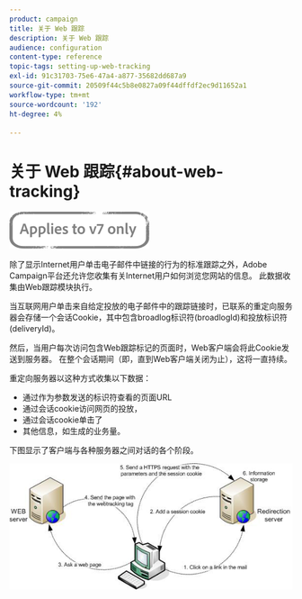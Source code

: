 ```yaml
---
product: campaign
title: 关于 Web 跟踪
description: 关于 Web 跟踪
audience: configuration
content-type: reference
topic-tags: setting-up-web-tracking
exl-id: 91c31703-75e6-47a4-a877-35682dd687a9
source-git-commit: 20509f44c5b8e0827a09f44dffdf2ec9d11652a1
workflow-type: tm+mt
source-wordcount: '192'
ht-degree: 4%

---
```


# 关于 Web 跟踪{#about-web-tracking}

![](../../assets/v7-only.svg)

除了显示Internet用户单击电子邮件中链接的行为的标准跟踪之外，Adobe Campaign平台还允许您收集有关Internet用户如何浏览您网站的信息。 此数据收集由Web跟踪模块执行。

当互联网用户单击来自给定投放的电子邮件中的跟踪链接时，已联系的重定向服务器会存储一个会话Cookie，其中包含broadlog标识符(broadlogId)和投放标识符(deliveryId)。

然后，当用户每次访问包含Web跟踪标记的页面时，Web客户端会将此Cookie发送到服务器。 在整个会话期间（即，直到Web客户端关闭为止），这将一直持续。

重定向服务器以这种方式收集以下数据：

* 通过作为参数发送的标识符查看的页面URL
* 通过会话cookie访问网页的投放，
* 通过会话cookie单击了
* 其他信息，如生成的业务量。

下图显示了客户端与各种服务器之间对话的各个阶段。

![](assets/d_ncs_integration_webtracking_structure1.png)
